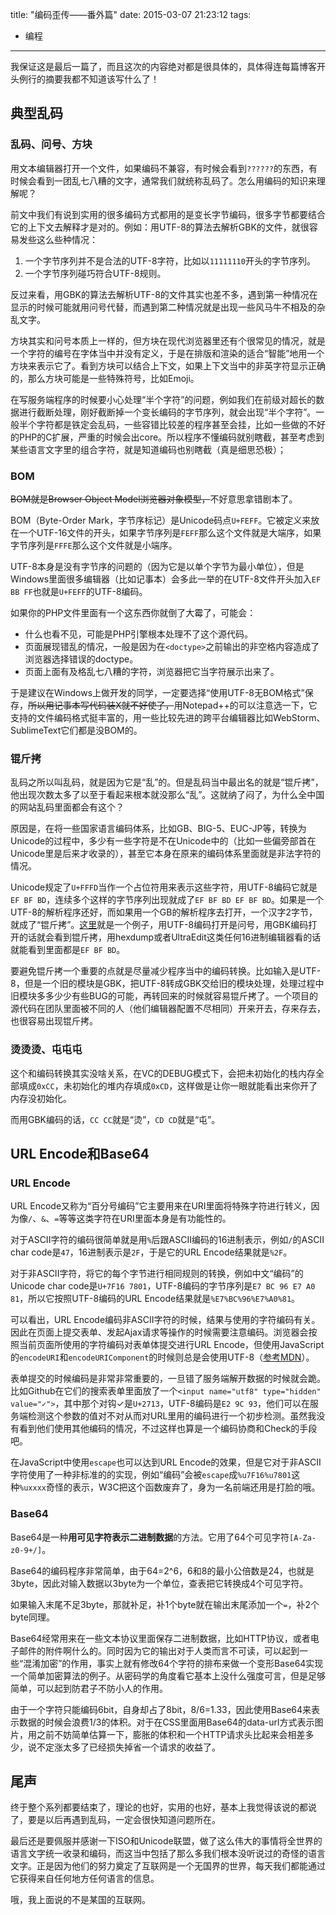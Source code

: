 title: "编码歪传——番外篇"
date: 2015-03-07 21:23:12
tags:
- 编程
---
我保证这是最后一篇了，而且这次的内容绝对都是很具体的，具体得连每篇博客开头例行的摘要我都不知道该写什么了！

<!-- more -->

## 典型乱码

### 乱码、问号、方块

用文本编辑器打开一个文件，如果编码不兼容，有时候会看到`??????`的东西，有时候会看到一团乱七八糟的文字，通常我们就统称乱码了。怎么用编码的知识来理解呢？

前文中我们有说到实用的很多编码方式都用的是变长字节编码，很多字节都要结合它的上下文去解释才是对的。例如：用UTF-8的算法去解析GBK的文件，就很容易发些这么些种情况：

1. 一个字节序列并不是合法的UTF-8字符，比如以`11111110`开头的字节序列。
2. 一个字节序列碰巧符合UTF-8规则。

反过来看，用GBK的算法去解析UTF-8的文件其实也差不多，遇到第一种情况在显示的时候可能就用问号代替，而遇到第二种情况就是出现一些风马牛不相及的杂乱文字。

方块其实和问号本质上一样的，但方块在现代浏览器里还有个很常见的情况，就是一个字符的编号在字体当中并没有定义，于是在排版和渲染的适合“智能”地用一个方块来表示它了。看到方块可以结合上下文，如果上下文当中的非英字符显示正确的，那么方块可能是一些特殊符号，比如Emoji。

在写服务端程序的时候要小心处理“半个字符”的问题，例如我们在前级对超长的数据进行截断处理，刚好截断掉一个变长编码的字节序列，就会出现“半个字符”。一般半个字符都是铁定会乱码，一些容错比较差的程序甚至会挂，比如一些做的不好的PHP的C扩展，严重的时候会出core。所以程序不懂编码就别瞎截，甚至考虑到某些语言文字里的组合字符，就是知道编码也别瞎截（真是细思恐极）；

### BOM

~~BOM就是Browser Object Model浏览器对象模型，~~不好意思拿错剧本了。

BOM（Byte-Order Mark，字节序标记）是Unicode码点`U+FEFF`。它被定义来放在一个UTF-16文件的开头，如果字节序列是`FEFF`那么这个文件就是大端序，如果字节序列是`FFFE`那么这个文件就是小端序。

UTF-8本身是没有字节序的问题的（因为它是以单个字节为最小单位），但是Windows里面很多编辑器（比如记事本）会多此一举的在UTF-8文件开头加入`EF BB FF`也就是`U+FEFF`的UTF-8编码。

如果你的PHP文件里面有一个这东西你就倒了大霉了，可能会：

* 什么也看不见，可能是PHP引擎根本处理不了这个源代码。
* 页面展现错乱的情况，一般是因为在`<doctype>`之前输出的非空格内容造成了浏览器选择错误的doctype。
* 页面上面有及格乱七八糟的字符，浏览器把它当字符展示出来了。

于是建议在Windows上做开发的同学，一定要选择“使用UTF-8无BOM格式”保存，~~所以用记事本写代码装X就不好使了，~~用Notepad++的可以注意选一下，它支持的文件编码格式挺丰富的，用一些比较先进的跨平台编辑器比如WebStorm、SublimeText它们都是没BOM的。

### 锟斤拷

乱码之所以叫乱码，就是因为它是“乱”的。但是乱码当中最出名的就是“锟斤拷”，他出现次数太多了以至于看起来根本就没那么“乱”。这就纳了闷了，为什么全中国的网站乱码里面都会有这个？

原因是，在将一些国家语言编码体系，比如GB、BIG-5、EUC-JP等，转换为Unicode的过程中，多少有一些字符是不在Unicode中的（比如一些偏旁部首在Unicode里是后来才收录的），甚至它本身在原来的编码体系里面就是非法字符的情况。

Unicode规定了`U+FFFD`当作一个占位符用来表示这些字符，用UTF-8编码它就是`EF BF BD`，连续多个这样的字节序列出现就成了`EF BF BD EF BF BD`。如果是一个UTF-8的解析程序还好，而如果用一个GB的解析程序去打开，一个汉字2字节，就成了“锟斤拷”。[这里](/uploads/2015/kunjinkao.txt)就是一个例子，用UTF-8编码打开是问号，用GBK编码打开的话就会看到锟斤拷，用hexdump或者UltraEdit这类任何16进制编辑器看的话就能看到里面都是`EF BF BD`。

要避免锟斤拷一个重要的点就是尽量减少程序当中的编码转换。比如输入是UTF-8，但是一个旧的模块是GBK，把UTF-8转成GBK交给旧的模块处理，处理过程中旧模块多多少少有些BUG的可能，再转回来的时候就容易锟斤拷了。一个项目的源代码在团队里面被不同的人（他们编辑器配置不尽相同）开来开去，存来存去，也很容易出现锟斤拷。

### 烫烫烫、屯屯屯

这个和编码转换其实没啥关系，在VC的DEBUG模式下，会把未初始化的栈内存全部填成`0xCC`，未初始化的堆内存填成`0xCD`，这样做是让你一眼就能看出来你开了内存没初始化。

而用GBK编码的话，`CC CC`就是“烫”，`CD CD`就是“屯”。

## URL Encode和Base64

### URL Encode

URL Encode又称为“百分号编码”它主要用来在URI里面将特殊字符进行转义，因为像`/`、`&`、`=`等等这类字符在URI里面本身是有功能性的。

对于ASCII字符的编码很简单就是用`%`后跟ASCII编码的16进制表示，例如`/`的ASCII char code是`47`，16进制表示是`2F`，于是它的URL Encode结果就是`%2F`。

对于非ASCII字符，将它的每个字节进行相同规则的转换，例如中文“编码”的Unicode char code是`U+7F16 7801`，UTF-8编码的字节序列是`E7 BC 96 E7 A0 81`，所以它按照UTF-8编码的URL Encode结果就是`%E7%BC%96%E7%A0%81`。

可以看出，URL Encode编码非ASCII字符的时候，结果与使用的字符编码有关。因此在页面上提交表单、发起Ajax请求等操作的时候需要注意编码。浏览器会按照当前页面所使用的字符编码对表单体提交进行URL Encode，但使用JavaScript的`encodeURI`和`encodeURIComponent`的时候则总是会使用UTF-8（[参考MDN](https://developer.mozilla.org/en-US/docs/Web/JavaScript/Reference/Global_Objects/encodeURIComponent)）。

表单提交的时候编码是非常非常重要的，一旦错了服务端解开数据的时候就会跪。比如Github在它们的搜索表单里面放了一个`<input name="utf8" type="hidden" value="✓">`，其中那个对钩&#x2713;是`U+2713`，UTF-8编码是`E2 9C 93`，他们可以在服务端检测这个参数的值对不对从而对URL里用的编码进行一个初步检测。虽然我没有看到他们使用其他编码的情况，不过这样也算是一个编码协商和Check的手段吧。

在JavaScript中使用`escape`也可以达到URL Encode的效果，但是它对于非ASCII字符使用了一种非标准的的实现，例如“编码”会被`escape`成`%u7F16%u7801`这种`%uxxxx`奇怪的表示，W3C把这个函数废弃了，身为一名前端还用是打脸的哦。

### Base64

Base64是一种**用可见字符表示二进制数据**的方法。它用了64个可见字符`[A-Za-z0-9+/]`。

Base64的编码程序非常简单，由于64=2^6，6和8的最小公倍数是24，也就是3byte，因此对输入数据以3byte为一个单位，查表把它转换成4个可见字符。

如果输入末尾不足3byte，那就补足，补1个byte就在输出末尾添加一个`=`，补2个byte同理。

Base64经常用来在一些文本协议里面保存二进制数据，比如HTTP协议，或者电子邮件的附件啊什么的。同时因为它的输出对于人类而言不可读，可以起到一些“混淆加密”的作用，事实上就有修改64个字符的排布来做一个变形Base64实现一个简单加密算法的例子。从密码学的角度看它基本上没什么强度可言，但是足够简单，可以起到防君子不防小人的作用。

由于一个字符只能编码6bit，自身却占了8bit，8/6=1.33，因此使用Base64来表示数据的时候会浪费1/3的体积。对于在CSS里面用Base64的data-url方式表示图片，用之前不妨简单估算一下，膨胀的体积和一个HTTP请求头比起来会相差多少，说不定涨太多了已经损失掉省一个请求的收益了。

## 尾声

终于整个系列都要结束了，理论的也好，实用的也好，基本上我觉得该说的都说了，要是以后再遇到乱码，一定会很快知道问题所在。

最后还是要佩服并感谢一下ISO和Unicode联盟，做了这么伟大的事情将全世界的语言文字统一收录和编码，而这当中包括了那么多我们根本没听说过的奇怪的语言文字。正是因为他们的努力奠定了互联网是一个无国界的世界，每天我们都能通过它获得来自任何地方任何语言的信息。

哦，我上面说的不是某国的互联网。